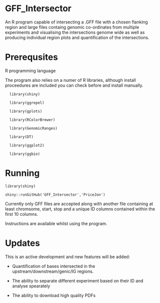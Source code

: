 # GFF_Intersector
An R program capable of intersecting a .GFF file with a chosen flanking region and large files containg genomic co-ordinates from multiple experiments and visualising the intersections genome wide as well as producing individual region plots and quantification of the intersections. 

# Prerequsites

R programming language

The program also relies on a numer of R libraries, although install proceedures are included you can check before and install manually. 

```{r}
  library(shiny)

  library(ggrepel)

  library(gplots)

  library(RColorBrewer)

  library(GenomicRanges)

  library(DT)

  library(ggplot2)

  library(ggbio)
```

# Running

```{r}
library(shiny)

shiny::runGitHub('GFF_Intersector','PriceJon')
```


Currently only GFF files are accepted along with another file containing at least chromsome, start, stop and a unique ID columns contained within the first 10 columns. 

Instructions are available whilst using the program. 


# Updates

This is an active development and new features will be added:

- Quantification of bases intersected in the upstream/downstream/genic/IG regions. 

- The ability to separate different experiment based on their ID and analyse spearately

- The ability to download high quality PDFs





